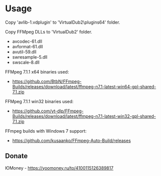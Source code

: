 # Usage

Copy 'avlib-1.vdplugin' to 'VirtualDub2\plugins64' folder.

Copy FFMpeg DLLs to 'VirtualDub2' folder.
* avcodec-61.dll
* avformat-61.dll
* avutil-59.dll
* swresample-5.dll
* swscale-8.dll 

FFMpeg 7.1.1 x64 binaries used:
* https://github.com/BtbN/FFmpeg-Builds/releases/download/latest/ffmpeg-n7.1-latest-win64-gpl-shared-7.1.zip

FFMpeg 7.1.1 win32 binaries used:
* https://github.com/yt-dlp/FFmpeg-Builds/releases/download/latest/ffmpeg-n7.1-latest-win32-gpl-shared-7.1.zip

FFmpeg builds with Windows 7 support:
* https://github.com/kusaanko/FFmpeg-Auto-Build/releases

## Donate

ЮMoney - https://yoomoney.ru/to/4100115126389817
